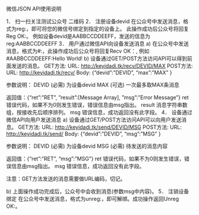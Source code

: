 微信JSON API使用说明

1． 扫一扫关注测试公众号
二维码
2． 注册设备devid
在公众号中发送消息，格式为reg:<devid>，即可将您的微信号绑定到指定的设备上。
此操作成功后公众号将回复Reg OK:<devid>。
例如设备devid是AABBCCDDEEFF，发送的信息为reg:AABBCCDDEEFF
3． 用户通过微信API向设备发送消息
a)         在公众号中发送消息，格式为#<devid>:<msg>，此操作成功后公众号将回复Recv OK：<devid>, <msg>
例如#AABBCCDDEEFF:Hello World!
b)         设备通过GET/POST方法访问API可以得到前面发送的消息。
GET方法:
URL:          http://keyidadi.tk/recv/DEVID/MAX
POST方法:
URL:          http://keyidadi.tk/recv/
Body:        {“devid”:”DEVID”, “max”:”MAX” }
 
参数说明：
DEVID      (必需)       为设备devid
MAX          (可选)       一次最多取MAX条消息
 
返回值：{“ret”:”RET”, ”result”:[Message Array], ”msg”:”Error Message”}
ret                                错误代码，如果不为0则发生错误，错误信息由msg指出。
result                           消息字符串数组，按接收先后顺序排列。
msg                             错误信息，成功返回没有此字段。
4． 设备通过微信API向用户发送消息
a)         设备通过GET/POST方法访问API可以向用户发送消息。
GET方法:
URL:          http://keyidadi.tk/send/DEVID/MSG
POST方法:
URL:          http://keyidadi.tk/send/
Body:        {“devid”:”DEVID”, “msg”:”MSG” }
 
参数说明：
DEVID      (必需)       为设备devid
MSG          (必需)       待发送的消息内容
 
返回值：{“ret”:”RET”, “msg”:”MSG”}
ret                                错误代码，如果不为0则发生错误，错误信息由msg指出。
msg                             错误信息，成功返回没有此字段。
 
注意：GET方法发送的消息需要做URL编码，切记。
 
b)         上面操作成功完成后，公众号中会收到消息(参数msg中内容)。
5． 注销设备绑定
在公众号中发送消息，格式为unreg:<devid>，即可解绑。成功操作返回Unreg OK:<devid>。

